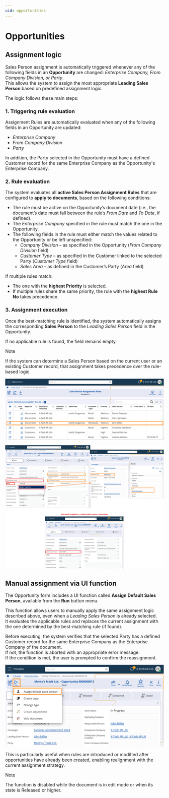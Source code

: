 ```yaml
---
uid: opportunities
---
```


# Opportunities  

## Assignment logic  
Sales Person assignment is automatically triggered whenever any of the following fields in an **Opportunity** are changed: *Enterprise Company, From Company Division, or Party*.  
This allows the system to assign the most appropriate **Leading Sales Person** based on predefined assignment logic.  

The logic follows these main steps:  

### 1. Triggering rule evaluation  
Assignment Rules are automatically evaluated when any of the following fields in an Opportunity are updated: 
- *Enterprise Company*  
- *From Company Division*  
- *Party*  

In addition, the Party selected in the Opportunity must have a defined Customer record for the same Enterprise Company as the Opportunity's Enterprise Company.  


### 2. Rule evaluation  
The system evaluates all **active Sales Person Assignment Rules** that are configured to **apply to documents**, based on the following conditions:  

- The rule must be active on the Opportunity’s document date (i.e., the document’s date must fall between the rule’s *From Date* and *To Date*, if defined).  
- The *Enterprise Company* specified in the rule must match the one in the Opportunity.  
- The following fields in the rule must either match the values related to the Opportunity or be left unspecified:  
  - *Company Division* – as specified in the Opportunity (*From Company Division* field)  
  - *Customer Type* – as specified in the Customer linked to the selected Party (*Customer Type* field)  
  - *Sales Area* – as defined in the Customer’s Party (*Area* field)  

If multiple rules match:  
- The one with the **highest Priority** is selected.  
- If multiple rules share the same priority, the rule with the **highest Rule No** takes precedence.  


### 3. Assignment execution  
Once the best-matching rule is identified, the system automatically assigns the corresponding **Sales Person** to the *Leading Sales Person* field in the Opportunity.  

If no applicable rule is found, the field remains empty.  

> [!NOTE]  
> If the system can determine a Sales Person based on the current user or an existing Customer record, that assignment takes precedence over the rule-based logic.

![Rules](pictures/rules-opportunity.png)

![Rule Logic Opportunity](pictures/rule-logic-opportunity.png)

## Manual assignment via UI function  

The Opportunity form includes a UI function called **Assign Default Sales Person**, available from the **Run** button menu.  

This function allows users to manually apply the same assignment logic described above, even when a *Leading Sales Person* is already selected.  
It evaluates the applicable rules and replaces the current assignment with the one determined by the best-matching rule (if found).  

Before executing, the system verifies that the selected Party has a defined Customer record for the same Enterprise Company as the Enterprise Company of the document.  
If not, the function is aborted with an appropriate error message.  
If the condition is met, the user is prompted to confirm the reassignment.  

![Rule Logic Opportunity](pictures/ui-function-opportunity.png)

This is particularly useful when rules are introduced or modified after opportunities have already been created, enabling realignment with the current assignment strategy.  

> [!NOTE]  
> The function is disabled while the document is in edit mode or when its statе is Released or higher.

